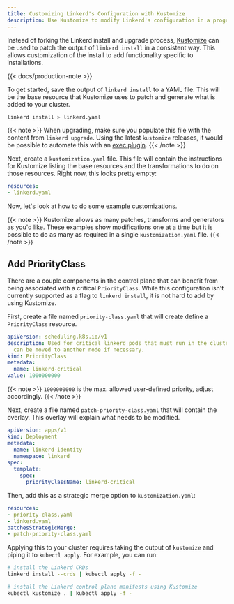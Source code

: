 ```yaml
---
title: Customizing Linkerd's Configuration with Kustomize
description: Use Kustomize to modify Linkerd's configuration in a programmatic way.
---
```


Instead of forking the Linkerd install and upgrade process,
[Kustomize](https://kustomize.io/) can be used to patch the output of `linkerd
install`  in a consistent way. This allows customization of the install to add
functionality specific to installations.

{{< docs/production-note >}}

To get started, save the output of `linkerd install` to a YAML file. This will
be the base resource that Kustomize uses to patch and generate what is added
to your cluster.

```bash
linkerd install > linkerd.yaml
```

{{< note >}}
When upgrading, make sure you populate this file with the content from `linkerd
upgrade`. Using the latest `kustomize` releases, it would be possible to
automate this with an [exec
plugin](https://github.com/kubernetes-sigs/kustomize/tree/master/docs/plugins#exec-plugins).
{{< /note >}}

Next, create a `kustomization.yaml` file. This file will contain the
instructions for Kustomize listing the base resources and the transformations to
do on those resources. Right now, this looks pretty empty:

```yaml
resources:
- linkerd.yaml
```

Now, let's look at how to do some example customizations.

{{< note >}}
Kustomize allows as many patches, transforms and generators as you'd like. These
examples show modifications one at a time but it is possible to do as many as
required in a single `kustomization.yaml` file.
{{< /note >}}

## Add PriorityClass

There are a couple components in the control plane that can benefit from being
associated with a critical `PriorityClass`. While this configuration isn't
currently supported as a flag to `linkerd install`, it is not hard to add by
using Kustomize.

First, create a file named `priority-class.yaml` that will create define a
`PriorityClass` resource.

```yaml
apiVersion: scheduling.k8s.io/v1
description: Used for critical linkerd pods that must run in the cluster, but
  can be moved to another node if necessary.
kind: PriorityClass
metadata:
  name: linkerd-critical
value: 1000000000
```

{{< note >}}
`1000000000` is the max. allowed user-defined priority, adjust
accordingly.
{{< /note >}}

Next, create a file named `patch-priority-class.yaml` that will contain the
overlay. This overlay will explain what needs to be modified.

```yaml
apiVersion: apps/v1
kind: Deployment
metadata:
  name: linkerd-identity
  namespace: linkerd
spec:
  template:
    spec:
      priorityClassName: linkerd-critical
```

Then, add this as a strategic merge option to `kustomization.yaml`:

```yaml
resources:
- priority-class.yaml
- linkerd.yaml
patchesStrategicMerge:
- patch-priority-class.yaml
```

Applying this to your cluster requires taking the output of `kustomize`
and piping it to `kubectl apply`. For example, you can run:

```bash
# install the Linkerd CRDs
linkerd install --crds | kubectl apply -f -

# install the Linkerd control plane manifests using Kustomize
kubectl kustomize . | kubectl apply -f -
```

